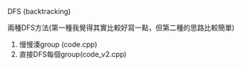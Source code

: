 DFS (backtracking)

兩種DFS方法(第一種我覺得其實比較好寫一點，但第二種的思路比較簡單)
1. 慢慢湊group (code.cpp)
2. 直接DFS每個group(code_v2.cpp)